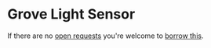 # Grove Light Sensor
If there are no [open requests](../../../../issues?q=is%3Aissue+is%3Aopen+%22Grove+Light+Sensor%22+in%3Atitle) you're welcome to [borrow this](../../../../issues/new?title=Borrow+request+for+Grove+Light+Sensor&body=1+piece+of+%5Bthis%5D%28..%2Fblob%2Fmain%2F.%2FHardware%2FSensors%2FGrove_Light_Sensor.md%29+for+~2+weeks.).